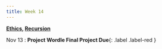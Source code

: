 ```yaml
---
title: Week 14
---
```


**[Ethics](https://docs.google.com/presentation/d/1d_pUKQjDN1c9fJR8TIlTz5neCYritfeQ63icWngPUsY/edit?usp=sharing), [Recursion](https://docs.google.com/presentation/d/1qbA8Pr4yJDhtAIfhTn9LlOEtf8QEOd-3-Kb2uKNTJyk/edit#slide=id.p)**

Nov 13
:  **Project Wordle Final Project Due**{: .label .label-red }
